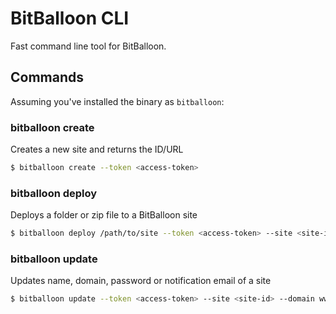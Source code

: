 # BitBalloon CLI

Fast command line tool for BitBalloon.

## Commands

Assuming you've installed the binary as `bitballoon`:

### bitballoon create

Creates a new site and returns the ID/URL

```bash
$ bitballoon create --token <access-token>
```

### bitballoon deploy

Deploys a folder or zip file to a BitBalloon site

```bash
$ bitballoon deploy /path/to/site --token <access-token> --site <site-id>
```

### bitballoon update

Updates name, domain, password or notification email of a site

```bash
$ bitballoon update --token <access-token> --site <site-id> --domain www.example.com
```

